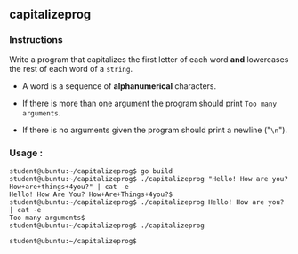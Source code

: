## capitalizeprog

### Instructions

Write a program that capitalizes the first letter of each word **and** lowercases the rest of each word of a `string`.

- A word is a sequence of **alphanumerical** characters.

- If there is more than one argument the program should print `Too many arguments`.

- If there is no arguments given the program should print a newline ("`\n`").

### Usage :

```console
student@ubuntu:~/capitalizeprog$ go build
student@ubuntu:~/capitalizeprog$ ./capitalizeprog "Hello! How are you? How+are+things+4you?" | cat -e
Hello! How Are You? How+Are+Things+4you?$
student@ubuntu:~/capitalizeprog$ ./capitalizeprog Hello! How are you? | cat -e
Too many arguments$
student@ubuntu:~/capitalizeprog$ ./capitalizeprog

student@ubuntu:~/capitalizeprog$
```
